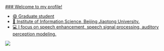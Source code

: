 <a href='#'>
### Welcome to my profile!

- 😄 Graduate student 
- 🌱 Institute of Information Science, Beijing Jiaotong University.
- 💻 I focus on speech enhancement, speech signal processing, auditory perception modeling.


<img align="center" src='https://github-readme-stats.vercel.app/api?username=wangtianrui&show_icons=true&theme=flag-india&hide_border=true&count_private=true&hide=contribs'>
</a>

